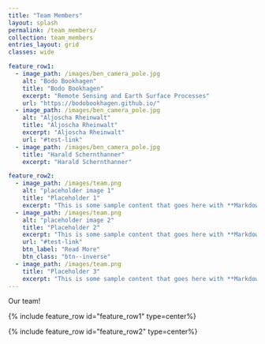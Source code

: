 ```yaml
---
title: "Team Members"
layout: splash
permalink: /team_members/
collection: team_members
entries_layout: grid
classes: wide

feature_row1:
  - image_path: /images/ben_camera_pole.jpg
    alt: "Bodo Bookhagen"
    title: "Bodo Bookhagen"
    excerpt: "Remote Sensing and Earth Surface Processes"
    url: "https://bodobookhagen.github.io/"
  - image_path: /images/ben_camera_pole.jpg
    alt: "Aljoscha Rheinwalt"
    title: "Aljoscha Rheinwalt"
    excerpt: "Aljoscha Rheinwalt"
    url: "#test-link"
  - image_path: /images/ben_camera_pole.jpg
    title: "Harald Schernthanner"
    excerpt: "Harald Schernthanner"

feature_row2:
  - image_path: /images/team.png
    alt: "placeholder image 1"
    title: "Placeholder 1"
    excerpt: "This is some sample content that goes here with **Markdown** formatting."
  - image_path: /images/team.png
    alt: "placeholder image 2"
    title: "Placeholder 2"
    excerpt: "This is some sample content that goes here with **Markdown** formatting."
    url: "#test-link"
    btn_label: "Read More"
    btn_class: "btn--inverse"
  - image_path: /images/team.png
    title: "Placeholder 3"
    excerpt: "This is some sample content that goes here with **Markdown** formatting."
---
```

Our team!

{% include feature_row id="feature_row1" type=center%}

{% include feature_row id="feature_row2" type=center%}
